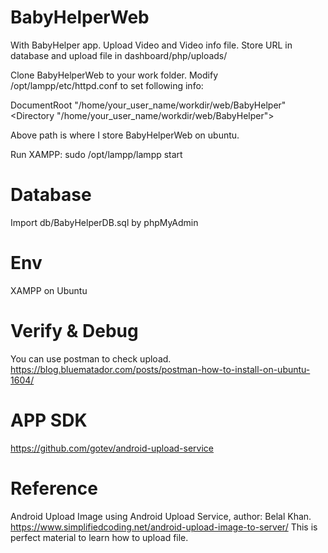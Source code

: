 # BabyHelperWeb
  With BabyHelper app.
  Upload Video and Video info file.
  Store URL in database and upload file in dashboard/php/uploads/

  Clone BabyHelperWeb to your work folder.
  Modify /opt/lampp/etc/httpd.conf to set following info:

  DocumentRoot "/home/your_user_name/workdir/web/BabyHelper"
  <Directory "/home/your_user_name/workdir/web/BabyHelper">

  Above path is where I store BabyHelperWeb on ubuntu.

  Run XAMPP:
  sudo /opt/lampp/lampp start

# Database
  Import db/BabyHelperDB.sql by phpMyAdmin

# Env
  XAMPP on Ubuntu

# Verify & Debug
  You can use postman to check upload.
  https://blog.bluematador.com/posts/postman-how-to-install-on-ubuntu-1604/

# APP SDK
  https://github.com/gotev/android-upload-service

# Reference
  Android Upload Image using Android Upload Service, author: Belal Khan.
  https://www.simplifiedcoding.net/android-upload-image-to-server/
  This is perfect material to learn how to upload file.
